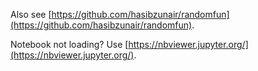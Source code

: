 Also see [https://github.com/hasibzunair/randomfun](https://github.com/hasibzunair/randomfun).

Notebook not loading? Use [https://nbviewer.jupyter.org/](https://nbviewer.jupyter.org/). 
